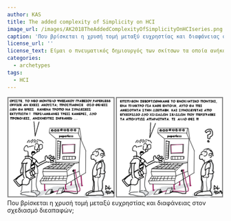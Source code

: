 ```yaml
---
author: KAS
title: The added complexity of Simplicity on HCI
image_url: /images/AK2018TheAddedComplexityOfSimplicityOnHCIseries.png
caption: 'Που βρίσκεται η χρυσή τομή μεταξύ ευχρηστίας και διαφάνειας στον σχεδιασμό διεαπαφών;'
license_url: ''
license_text: Είμαι ο πνευματικός δημιουργός των σκίτσων τα οποία ανήκουν σε μια ενότητα με την ονομασία The added complexity of Simplicity on HCI και τα παραχωρώ με  δικαιώματα CC BY-ND.
categories:
  - archetypes
tags:
  - HCI
---
```

![The added complexity of Simplicity on HCI](../images/AK2018TheAddedComplexityOfSimplicityOnHCIseries.png)
Που βρίσκεται η χρυσή τομή μεταξύ ευχρηστίας και διαφάνειας στον σχεδιασμό διεαπαφών;